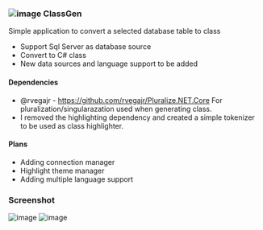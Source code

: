 
### ![image](https://user-images.githubusercontent.com/12003810/182544555-a578d2d4-834d-4a74-a66b-52d03c29ec2f.png) ClassGen

Simple application to convert a selected database table to class

- Support Sql Server as database source
- Convert to C# class
- New data sources and language support to be added

#### Dependencies
- @rvegajr - https://github.com/rvegajr/Pluralize.NET.Core For pluralization/singularazation used when generating class.
- I removed the highlighting dependency and created a simple tokenizer to be used as class highlighter.

#### Plans
- Adding connection manager
- Highlight theme manager
- Adding multiple language support

### Screenshot

![image](https://user-images.githubusercontent.com/12003810/182914856-2290e6a6-9fae-4bbb-9e02-cecc4b4ef463.png)
![image](https://user-images.githubusercontent.com/12003810/182914936-847250f5-aa05-46fe-8e4e-60ac3d22fcd4.png)


